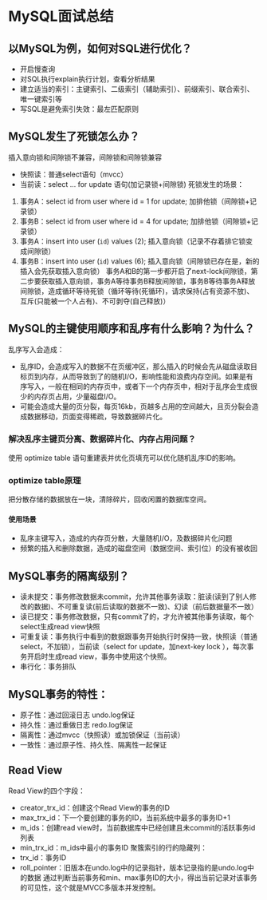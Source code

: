 # MySQL面试总结

## 以MySQL为例，如何对SQL进行优化？
- 开启慢查询
- 对SQL执行explain执行计划，查看分析结果
- 建立适当的索引：主键索引、二级索引（辅助索引）、前缀索引、联合索引、唯一键索引等
- 写SQL是避免索引失效：最左匹配原则

## MySQL发生了死锁怎么办？
插入意向锁和间隙锁不兼容，间隙锁和间隙锁兼容
- 快照读：普通select语句（mvcc）
- 当前读：select ... for update 语句(加记录锁+间隙锁)
死锁发生的场景：
1. 事务A：select id from user where id = 1 for update; 加排他锁（间隙锁+记录锁）
2. 事务B：select id from user where id = 4 for update; 加排他锁（间隙锁+记录锁）
3. 事务A：insert into user (`id`) values (2); 插入意向锁（记录不存着排它锁变成间隙锁）
4. 事务B：insert into user (`id`) values (6); 插入意向锁（间隙锁已存在是，新的插入会先获取插入意向锁）
事务A和B的第一步都开启了next-lock间隙锁，第二步要获取插入意向锁，事务A等待事务B释放间隙锁，事务B等待事务A释放间隙锁，造成循环等待死锁（循环等待(死循环)，请求保持(占有资源不放)、互斥(只能被一个人占有)、不可剥夺(自己释放)）

## MySQL的主键使用顺序和乱序有什么影响？为什么？
乱序写入会造成：
- 乱序ID，会造成写入的数据不在页缓冲区，那么插入的时候会先从磁盘读取目标页到内存，从而导致到了的随机I/O，影响性能和浪费内存空间。如果是有序写入，一般在相同的内存页中，或者下一个内存页中，相对于乱序会生成很少的内存页占用，少量磁盘I/O。
- 可能会造成大量的页分裂，每页16kb，页越多占用的空间越大，且页分裂会造成数据移动，页面变得稀疏，导致数据碎片化。

### 解决乱序主键页分离、数据碎片化、内存占用问题？
使用 optimize table 语句重建表并优化页填充可以优化随机乱序ID的影响。

### optimize table原理
把分散存储的数据放在一块，清除碎片，回收闲置的数据库空间。

#### 使用场景
- 乱序主键写入，造成的内存页分散，大量随机I/O，及数据碎片化问题
- 频繁的插入和删除数据，造成的磁盘空间（数据空间、索引位）的没有被收回

## MySQL事务的隔离级别？
- 读未提交：事务修改数据未commit，允许其他事务读取：脏读(读到了别人修改的数据)、不可重复读(前后读取的数据不一致)、幻读（前后数据量不一致）
- 读已提交：事务修改数据，只有commit了的，才允许被其他事务读取，每个select生成read view快照
- 可重复读：事务执行中看到的数据跟事务开始执行时保持一致，快照读（普通select，不加锁），当前读（select for update，加next-key lock ），每次事务开启时生成read view，事务中使用这个快照。
- 串行化：事务排队

## MySQL事务的特性：
- 原子性：通过回滚日志 undo.log保证
- 持久性：通过重做日志 redo.log保证
- 隔离性：通过mvcc（快照读）或加锁保证（当前读）
- 一致性：通过原子性、持久性、隔离性一起保证

## Read View
Read View的四个字段：
- creator_trx_id：创建这个Read View的事务的ID
- max_trx_id：下一个要创建的事务的ID，当前系统中最多的事务ID+1
- m_ids：创建read view时，当前数据库中已经创建且未commit的活跃事务id列表
- min_trx_id：m_ids中最小的事务ID
聚簇索引的行的隐藏列：
- trx_id：事务ID
- roll_pointer：旧版本在undo.log中的记录指针，版本记录指的是undo.log中的数据
通过判断当前事务和min、max事务ID的大小，得出当前记录对该事务的可见性，这个就是MVCC多版本并发控制。